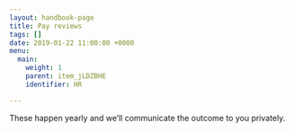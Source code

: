 ```yaml
---
layout: handbook-page
title: Pay reviews
tags: []
date: 2019-01-22 11:00:00 +0000
menu:
  main:
    weight: 1
    parent: item_jLDZBHE
    identifier: HR

---
```

These happen yearly and we’ll communicate the outcome to you privately.
